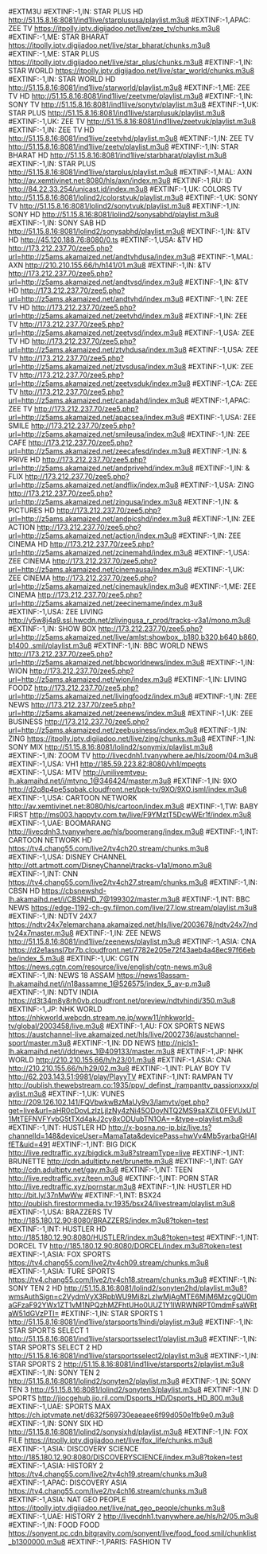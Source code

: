 #EXTM3U
#EXTINF:-1,IN: STAR PLUS HD
http://51.15.8.16:8081/ind1live/starplususa/playlist.m3u8
#EXTINF:-1,APAC: ZEE TV
https://itpolly.iptv.digijadoo.net/live/zee_tv/chunks.m3u8
#EXTINF:-1,ME: STAR BHARAT
https://itpolly.iptv.digijadoo.net/live/star_bharat/chunks.m3u8
#EXTINF:-1,ME: STAR PLUS
https://itpolly.iptv.digijadoo.net/live/star_plus/chunks.m3u8
#EXTINF:-1,IN: STAR WORLD
https://itpolly.iptv.digijadoo.net/live/star_world/chunks.m3u8
#EXTINF:-1,IN: STAR WORLD HD
http://51.15.8.16:8081/ind1live/starworld/playlist.m3u8
#EXTINF:-1,ME: ZEE TV HD
http://51.15.8.16:8081/ind1live/zeetvme/playlist.m3u8
#EXTINF:-1,IN: SONY TV 
http://51.15.8.16:8081/ind1live/sonytv/playlist.m3u8
#EXTINF:-1,UK: STAR PLUS 
http://51.15.8.16:8081/ind1live/starplusuk/playlist.m3u8
#EXTINF:-1,UK: ZEE TV
http://51.15.8.16:8081/ind1live/zeetvuk/playlist.m3u8
#EXTINF:-1,IN: ZEE TV HD
http://51.15.8.16:8081/ind1live/zeetvhd/playlist.m3u8
#EXTINF:-1,IN: ZEE TV 
http://51.15.8.16:8081/ind1live/zeetv/playlist.m3u8
#EXTINF:-1,IN: STAR BHARAT HD
http://51.15.8.16:8081/ind1live/starbharat/playlist.m3u8
#EXTINF:-1,IN: STAR PLUS 
http://51.15.8.16:8081/ind1live/starplus/playlist.m3u8
#EXTINF:-1,MAL: AXN
http://av.xemtivinet.net:8080/hls/axn/index.m3u8
#EXTINF:-1,RU: ID
http://84.22.33.254/unicast.id/index.m3u8
#EXTINF:-1,UK: COLORS TV
http://51.15.8.16:8081/lolind2/colorstvuk/playlist.m3u8
#EXTINF:-1,UK: SONY TV
http://51.15.8.16:8081/lolind2/sonytvuk/playlist.m3u8
#EXTINF:-1,IN: SONY HD
http://51.15.8.16:8081/lolind2/sonysabhd/playlist.m3u8
#EXTINF:-1,IN: SONY SAB HD
http://51.15.8.16:8081/lolind2/sonysabhd/playlist.m3u8
#EXTINF:-1,IN: &TV HD
http://45.120.188.76:8080/0.ts
#EXTINF:-1,USA: &TV HD
http://173.212.237.70/zee5.php?url=http://z5ams.akamaized.net/andtvhdusa/index.m3u8
#EXTINF:-1,MAL: AXN 
http://210.210.155.66/h/h141/01.m3u8
#EXTINF:-1,IN: &TV
http://173.212.237.70/zee5.php?url=http://z5ams.akamaized.net/andtvsd/index.m3u8
#EXTINF:-1,IN: &TV HD
http://173.212.237.70/zee5.php?url=http://z5ams.akamaized.net/andtvhd/index.m3u8
#EXTINF:-1,IN: ZEE TV HD
http://173.212.237.70/zee5.php?url=http://z5ams.akamaized.net/zeetvhd/index.m3u8
#EXTINF:-1,IN: ZEE TV
http://173.212.237.70/zee5.php?url=http://z5ams.akamaized.net/zeetvsd/index.m3u8
#EXTINF:-1,USA: ZEE TV HD
http://173.212.237.70/zee5.php?url=http://z5ams.akamaized.net/ztvhdusa/index.m3u8
#EXTINF:-1,USA: ZEE TV
http://173.212.237.70/zee5.php?url=http://z5ams.akamaized.net/ztvsdusa/index.m3u8
#EXTINF:-1,UK: ZEE TV
http://173.212.237.70/zee5.php?url=http://z5ams.akamaized.net/zeetvsduk/index.m3u8
#EXTINF:-1,CA: ZEE TV
http://173.212.237.70/zee5.php?url=http://z5ams.akamaized.net/canadahd/index.m3u8
#EXTINF:-1,APAC: ZEE TV
http://173.212.237.70/zee5.php?url=http://z5ams.akamaized.net/apacsea/index.m3u8
#EXTINF:-1,USA: ZEE SMILE
http://173.212.237.70/zee5.php?url=http://z5ams.akamaized.net/smileusa/index.m3u8
#EXTINF:-1,IN: ZEE CAFE
http://173.212.237.70/zee5.php?url=http://z5ams.akamaized.net/zeecafesd/index.m3u8
#EXTINF:-1,IN: & PRIVE HD 
http://173.212.237.70/zee5.php?url=http://z5ams.akamaized.net/andprivehd/index.m3u8
#EXTINF:-1,IN: & FLIX
http://173.212.237.70/zee5.php?url=http://z5ams.akamaized.net/andflix/index.m3u8
#EXTINF:-1,USA: ZING
http://173.212.237.70/zee5.php?url=http://z5ams.akamaized.net/zingusa/index.m3u8
#EXTINF:-1,IN: & PICTURES HD
http://173.212.237.70/zee5.php?url=http://z5ams.akamaized.net/andpicshd/index.m3u8
#EXTINF:-1,IN: ZEE ACTION
http://173.212.237.70/zee5.php?url=http://z5ams.akamaized.net/action/index.m3u8
#EXTINF:-1,IN: ZEE CINEMA HD
http://173.212.237.70/zee5.php?url=http://z5ams.akamaized.net/zcinemahd/index.m3u8
#EXTINF:-1,USA: ZEE CINEMA
http://173.212.237.70/zee5.php?url=http://z5ams.akamaized.net/cinemausa/index.m3u8
#EXTINF:-1,UK: ZEE CINEMA
http://173.212.237.70/zee5.php?url=http://z5ams.akamaized.net/cinemauk/index.m3u8
#EXTINF:-1,ME: ZEE CINEMA
http://173.212.237.70/zee5.php?url=http://z5ams.akamaized.net/zeecinemame/index.m3u8
#EXTINF:-1,USA: ZEE LIVING
http://y5w8j4a9.ssl.hwcdn.net/zlivingusa_r_prod/tracks-v3a1/mono.m3u8
#EXTINF:-1,IN: SHOW BOX
http://173.212.237.70/zee5.php?url=http://z5ams.akamaized.net/live/amlst:showbox_,b180,b320,b640,b860,b1400,.smil/playlist.m3u8
#EXTINF:-1,IN: BBC WORLD NEWS
http://173.212.237.70/zee5.php?url=http://z5ams.akamaized.net/bbcworldnews/index.m3u8
#EXTINF:-1,IN: WION
http://173.212.237.70/zee5.php?url=http://z5ams.akamaized.net/wion/index.m3u8
#EXTINF:-1,IN: LIVING FOODZ
http://173.212.237.70/zee5.php?url=http://z5ams.akamaized.net/livingfoodz/index.m3u8
#EXTINF:-1,IN: ZEE NEWS
http://173.212.237.70/zee5.php?url=http://z5ams.akamaized.net/zeenews/index.m3u8
#EXTINF:-1,UK: ZEE BUSINESS
http://173.212.237.70/zee5.php?url=http://z5ams.akamaized.net/zeebusiness/index.m3u8
#EXTINF:-1,IN: ZING
https://itpolly.iptv.digijadoo.net/live/zing/chunks.m3u8
#EXTINF:-1,IN: SONY MIX
http://51.15.8.16:8081/lolind2/sonymix/playlist.m3u8
#EXTINF:-1,IN: ZOOM TV
http://livecdnh1.tvanywhere.ae/hls/zoom/04.m3u8
#EXTINF:-1,USA: VH1
http://185.59.223.82:8080/vh1/mpegts
#EXTINF:-1,USA: MTV
http://unilivemtveu-lh.akamaihd.net/i/mtvno_1@346424/master.m3u8
#EXTINF:-1,IN: 9XO
http://d2q8p4pe5spbak.cloudfront.net/bpk-tv/9XO/9XO.isml/index.m3u8
#EXTINF:-1,USA: CARTOON NETWORK
http://av.xemtivinet.net:8080/hls/cartoon/index.m3u8
#EXTINF:-1,TW: BABY FIRST
http://ms003.happytv.com.tw/live/F9YMztT5DcwWEr1f/index.m3u8
#EXTINF:-1,UAE: BOOMARANG
http://livecdnh3.tvanywhere.ae/hls/boomerang/index.m3u8
#EXTINF:-1,INT: CARTOON NETWORK HD
https://tv4.chang55.com/live2/tv4ch20.stream/chunks.m3u8
#EXTINF:-1,USA: DISNEY CHANNEL
http://ott.artmott.com/DisneyChannel/tracks-v1a1/mono.m3u8
#EXTINF:-1,INT: CNN
https://tv4.chang55.com/live2/tv4ch27.stream/chunks.m3u8
#EXTINF:-1,IN: CBSN HD
https://cbsnewshd-lh.akamaihd.net/i/CBSNHD_7@199302/master.m3u8
#EXTINF:-1,INT: BBC NEWS
https://edge-1192-ch-gv.filmon.com/live/27.low.stream/playlist.m3u8
#EXTINF:-1,IN: NDTV 24X7
https://ndtv24x7elemarchana.akamaized.net/hls/live/2003678/ndtv24x7/ndtv24x7master.m3u8
#EXTINF:-1,IN: ZEE NEWS
http://51.15.8.16:8081/ind1live/zeenews/playlist.m3u8
#EXTINF:-1,ASIA: CNA
https://d2e1asnsl7br7b.cloudfront.net/7782e205e72f43aeb4a48ec97f66ebbe/index_5.m3u8
#EXTINF:-1,UK: CGTN
https://news.cgtn.com/resource/live/english/cgtn-news.m3u8
#EXTINF:-1,IN: NEWS 18 ASSAM
https://news18assam-lh.akamaihd.net/i/n18assamne_1@526575/index_5_av-p.m3u8
#EXTINF:-1,IN: NDTV INDIA
https://d3t34m8y8rh0vb.cloudfront.net/preview/ndtvhindi/350.m3u8
#EXTINF:-1,JP: NHK WORLD
https://nhkworld.webcdn.stream.ne.jp/www11/nhkworld-tv/global/2003458/live.m3u8
#EXTINF:-1,AU: FOX SPORTS NEWS
https://austchannel-live.akamaized.net/hls/live/2002736/austchannel-sport/master.m3u8
#EXTINF:-1,IN: DD NEWS
http://nicls1-lh.akamaihd.net/i/ddnews_1@409133/master.m3u8
#EXTINF:-1,JP: NHK WORLD
http://210.210.155.66/h/h23/01.m3u8
#EXTINF:-1,ASIA: CNA
http://210.210.155.66/h/h29/02.m3u8
#EXTINF:-1,INT: PLAY BOY TV
http://62.203.143.51:9981/play/PlayyTV
#EXTINF:-1,INT: RAMPAN TV
http://publish.thewebstream.co:1935/ppv/_definst_/rampanttv_passionxxx/playlist.m3u8
#EXTINF:-1,UK: VUNES
http://209.126.102.141/FQVbwkwBzMaUy9v3/lamvtv/get.php?get=live&url=aHR0cDovLzIzLjIzNy4zNi45ODoyNTQ2MS9saXZlL0FEVUxUT1MtTEFNVFYvbG5tTXd4akJ2cy8xODUubTN1OA==&type=playlist.m3u8
#EXTINF:-1,INT: HUSTLER HD
http://x-bosna.no-ip.biz/live.ts?channelId=148&deviceUser=MamaTata&devicePass=hwVv4Mb5yarbaGHAIfET&uid=491
#EXTINF:-1,INT: BIG DICK
http://live.redtraffic.xyz/bigdick.m3u8?streamType=live
#EXTINF:-1,INT: BRUNETTE
http://cdn.adultiptv.net/brunette.m3u8
#EXTINF:-1,INT: GAY
http://cdn.adultiptv.net/gay.m3u8
#EXTINF:-1,INT: TEEN
http://live.redtraffic.xyz/teen.m3u8
#EXTINF:-1,INT: PORN STAR 
http://live.redtraffic.xyz/pornstar.m3u8
#EXTINF:-1,IN: HUSTLER HD
http://bit.ly/37nMwWw
#EXTINF:-1,INT: BSX24
http://publish.firestormmedia.tv:1935/bsx24/livestream/playlist.m3u8
#EXTINF:-1,USA: BRAZZERS TV
http://185.180.12.90:8080/BRAZZERS/index.m3u8?token=test
#EXTINF:-1,INT: HUSTLER HD
http://185.180.12.90:8080/HUSTLER/index.m3u8?token=test
#EXTINF:-1,INT: DORCEL TV
http://185.180.12.90:8080/DORCEL/index.m3u8?token=test
#EXTINF:-1,ASIA: FOX SPORTS
https://tv4.chang55.com/live2/tv4ch09.stream/chunks.m3u8
#EXTINF:-1,ASIA: TURE SPORTS
https://tv4.chang55.com/live2/tv4ch18.stream/chunks.m3u8
#EXTINF:-1,IN: SONY TEN 2 HD
http://51.15.8.16:8081/lolind2/sonyten2hd/playlist.m3u8?wmsAuthSign=c2VydmVyX3RpbWU9Mi8zLzIwMjAgMTE6MjM6MzcgQU0maGFzaF92YWx1ZT1vM1NPQzhMZFhtUHo0UUZ1Y1lWRWNRPT0mdmFsaWRtaW51dGVzPTI=
#EXTINF:-1,IN: STAR SPORTS 1
http://51.15.8.16:8081/ind1live/starsports1hindi/playlist.m3u8
#EXTINF:-1,IN: STAR SPORTS SELECT 1
http://51.15.8.16:8081/ind1live/starsportsselect1/playlist.m3u8
#EXTINF:-1,IN: STAR SPORTS SELECT 2 HD
http://51.15.8.16:8081/ind1live/starsportsselect2/playlist.m3u8
#EXTINF:-1,IN: STAR SPORTS 2
http://51.15.8.16:8081/ind1live/starsports2/playlist.m3u8
#EXTINF:-1,IN: SONY TEN 2 
http://51.15.8.16:8081/lolind2/sonyten2/playlist.m3u8
#EXTINF:-1,IN: SONY TEN 3
http://51.15.8.16:8081/lolind2/sonyten3/playlist.m3u8
#EXTINF:-1,IN: D SPORTS
http://jiocgehub.jio.ril.com/Dsports_HD/Dsports_HD_800.m3u8
#EXTINF:-1,UAE: SPORTS MAX
https://ch.iptvmate.net/d632f569730eaeaee6f99d050e1fb9e0.m3u8
#EXTINF:-1,IN: SONY SIX HD
http://51.15.8.16:8081/lolind2/sonysixhd/playlist.m3u8
#EXTINF:-1,IN: FOX FILE
https://itpolly.iptv.digijadoo.net/live/fox_life/chunks.m3u8
#EXTINF:-1,ASIA: DISCOVERY SCIENCE
http://185.180.12.90:8080/DISCOVERYSCIENCE/index.m3u8?token=test
#EXTINF:-1,ASIA: HISTORY 2
https://tv4.chang55.com/live2/tv4ch19.stream/chunks.m3u8
#EXTINF:-1,APAC: DISCOVERY ASIA
https://tv4.chang55.com/live2/tv4ch16.stream/chunks.m3u8
#EXTINF:-1,ASIA: NAT GEO PEOPLE
https://itpolly.iptv.digijadoo.net/live/nat_geo_people/chunks.m3u8
#EXTINF:-1,UAE: HISTORY 2 
http://livecdnh1.tvanywhere.ae/hls/h2/05.m3u8
#EXTINF:-1,IN: FOOD FOOD
https://sonyent.pc.cdn.bitgravity.com/sonyent/live/food_food.smil/chunklist_b1300000.m3u8
#EXTINF:-1,PARIS: FASHION TV
